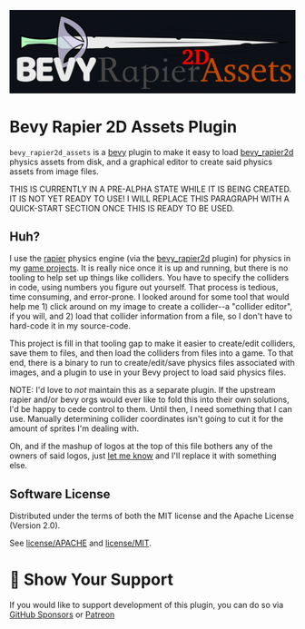 ![Bevy Rapier 2D Assets](./img/title.png)

# Bevy Rapier 2D Assets Plugin

`bevy_rapier2d_assets` is a [bevy](https://github.com/bevyengine/bevy/) plugin to make it easy to load [bevy_rapier2d](https://github.com/dimforge/bevy_rapier) physics assets from disk, and a graphical editor to create said physics assets from image files.

THIS IS CURRENTLY IN A PRE-ALPHA STATE WHILE IT IS BEING CREATED. IT IS NOT YET READY TO USE! I WILL REPLACE THIS PARAGRAPH WITH A QUICK-START SECTION ONCE THIS IS READY TO BE USED.


## Huh?

I use the [rapier](https://rapier.rs/) physics engine (via the [bevy_rapier2d](https://github.com/dimforge/bevy_rapier/) plugin) for physics in my [game projects](https://www.patreon.com/nathanstocks). It is really nice once it is up and running, but there is no tooling to help set up things like colliders. You have to specify the colliders in code, using numbers you figure out yourself. That process is tedious, time consuming, and error-prone. I looked around for some tool that would help me 1) click around on my image to create a collider--a "collider editor", if you will, and 2) load that collider information from a file, so I don't have to hard-code it in my source-code.

This project is fill in that tooling gap to make it easier to create/edit colliders, save them to files, and then load the colliders from files into a game. To that end, there is a binary to run to create/edit/save physics files associated with images, and a plugin to use in your Bevy project to load said physics files.

NOTE: I'd love to _not_ maintain this as a separate plugin. If the upstream rapier and/or bevy orgs would ever like to fold this into their own solutions, I'd be happy to cede control to them. Until then, I need something that I can use. Manually determining collider coordinates isn't going to cut it for the amount of sprites I'm dealing with.

Oh, and if the mashup of logos at the top of this file bothers any of the owners of said logos, just [let me know](https://github.com/CleanCut/bevy_rapier2d_assets/issues/new) and I'll replace it with something else.

## Software License

Distributed under the terms of both the MIT license and the Apache License (Version 2.0).

See [license/APACHE](license/APACHE) and [license/MIT](license/MIT).

# 💖 Show Your Support 

If you would like to support development of this plugin, you can do so via [GitHub Sponsors] or [Patreon]

[Patreon]: https://www.patreon.com/nathanstocks
[GitHub Sponsors]: https://github.com/sponsors/CleanCut
